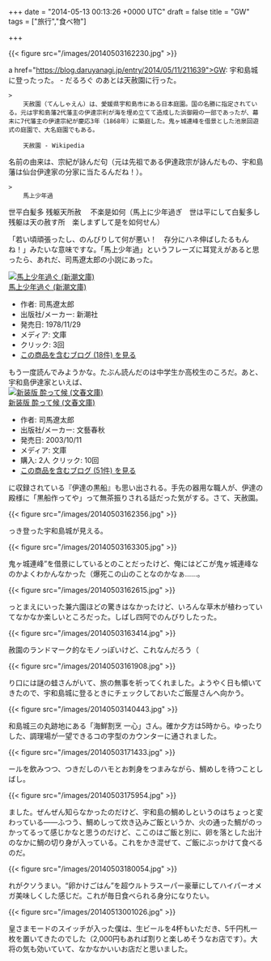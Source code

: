 
+++
date = "2014-05-13 00:13:26 +0000 UTC"
draft = false
title = "GW"
tags = ["旅行","食べ物"]

+++


{{< figure src="/images/20140503162230.jpg"  >}}

a href="https://blog.daruyanagi.jp/entry/2014/05/11/211639">GW: 宇和島城に登ったった。 - だるろぐ</a> のあとは天赦園に行った。

    >
        天赦園（てんしゃえん）は、愛媛県宇和島市にある日本庭園。国の名勝に指定されている。元は宇和島藩2代藩主の伊達宗利が海を埋め立てて造成した浜御殿の一部であったが、幕末に7代藩主の伊達宗紀が慶応3年（1868年）に築庭した。鬼ヶ城連峰を借景とした池泉回遊式の庭園で、大名庭園でもある。

        天赦園 - Wikipedia
    
名前の由来は、宗紀が詠んだ句（元は先祖である伊達政宗が詠んだもの、宇和島藩は仙台伊達家の分家に当たるんだね！）。

    >
        馬上少年過
世平白髪多
残躯天所赦　
不楽是如何（馬上に少年過ぎ 世は平にして白髪多し
残躯は天の赦す所 楽しまずして是を如何せん）

    
「若い頃頑張ったし、のんびりして何が悪い！　存分にハネ伸ばしたるもんね！」みたいな意味ですな。「馬上少年過」というフレーズに耳覚えがあると思ったら、あれだ、司馬遼太郎の小説にあった。<div class="hatena-asin-detail"><a href="http://www.amazon.co.jp/exec/obidos/ASIN/4101152241/bestylesnet-22/"><img src="https://images-fe.ssl-images-amazon.com/images/I/51Lxu9eCEtL._SL160_.jpg" class="hatena-asin-detail-image" alt="馬上少年過ぐ (新潮文庫)" title="馬上少年過ぐ (新潮文庫)"/></a><div class="hatena-asin-detail-info"><a href="http://www.amazon.co.jp/exec/obidos/ASIN/4101152241/bestylesnet-22/">馬上少年過ぐ (新潮文庫)</a><ul><li><span class="hatena-asin-detail-label">作者:</span> 司馬遼太郎</li><li><span class="hatena-asin-detail-label">出版社/メーカー:</span> 新潮社</li><li><span class="hatena-asin-detail-label">発売日:</span> 1978/11/29</li><li><span class="hatena-asin-detail-label">メディア:</span> 文庫</li><li> <span class="hatena-asin-detail-label">クリック</span>: 3回</li><li><a href="http://d.hatena.ne.jp/asin/4101152241/bestylesnet-22" target="_blank">この商品を含むブログ (18件) を見る</a></li></ul></div><div class="hatena-asin-detail-foot"></div></div>もう一度読んでみようかな。たぶん読んだのは中学生か高校生のころだ。あと、宇和島伊達家といえば、<div class="hatena-asin-detail"><a href="http://www.amazon.co.jp/exec/obidos/ASIN/4167663104/bestylesnet-22/"><img src="https://images-fe.ssl-images-amazon.com/images/I/51KH891NF3L._SL160_.jpg" class="hatena-asin-detail-image" alt="新装版 酔って候 (文春文庫)" title="新装版 酔って候 (文春文庫)"/></a><div class="hatena-asin-detail-info"><a href="http://www.amazon.co.jp/exec/obidos/ASIN/4167663104/bestylesnet-22/">新装版 酔って候 (文春文庫)</a><ul><li><span class="hatena-asin-detail-label">作者:</span> 司馬遼太郎</li><li><span class="hatena-asin-detail-label">出版社/メーカー:</span> 文藝春秋</li><li><span class="hatena-asin-detail-label">発売日:</span> 2003/10/11</li><li><span class="hatena-asin-detail-label">メディア:</span> 文庫</li><li><span class="hatena-asin-detail-label">購入</span>: 2人 <span class="hatena-asin-detail-label">クリック</span>: 10回</li><li><a href="http://d.hatena.ne.jp/asin/4167663104/bestylesnet-22" target="_blank">この商品を含むブログ (51件) を見る</a></li></ul></div><div class="hatena-asin-detail-foot"></div></div>に収録されている『伊達の黒船』も思い出される。手先の器用な職人が、伊達の殿様に「黒船作ってや」って無茶振りされる話だった気がする。さて、天赦園。

{{< figure src="/images/20140503162356.jpg"  >}}

っき登った宇和島城が見える。

{{< figure src="/images/20140503163305.jpg"  >}}

鬼ヶ城連峰”を借景にしているとのことだったけど、俺にはどこが鬼ヶ城連峰なのかよくわかんなかった（爆死この山のことなのかなぁ……。

{{< figure src="/images/20140503162615.jpg"  >}}

っとまえにいった兼六園ほどの驚きはなかったけど、いろんな草木が植わっていてなかなか楽しいところだった。しばし四阿でのんびりしたった。

{{< figure src="/images/20140503163414.jpg"  >}}

赦園のランドマーク的なモノっぽいけど、これなんだろう（

{{< figure src="/images/20140503161908.jpg"  >}}

り口には謎の蛙さんがいて、旅の無事を祈ってくれました。ようやく日も傾いてきたので、宇和島城に登るときにチェックしておいたご飯屋さんへ向かう。

{{< figure src="/images/20140503140443.jpg"  >}}

和島城三の丸跡地にある「海鮮割烹 一心」さん。確か夕方は5時から。ゆったりした、調理場が一望できるコの字型のカウンターに通されました。

{{< figure src="/images/20140503171433.jpg"  >}}

ールを飲みつつ、つきだしのハモとお刺身をつまみながら、鯛めしを待つことしばし。

{{< figure src="/images/20140503175954.jpg"  >}}

ました。ぜんぜん知らなかったのだけど、宇和島の鯛めしというのはちょっと変わっている――ふつう、鯛めしって炊き込みご飯というか、火の通った鯛がのっかってるって感じかなと思うのだけど、ここのはご飯と別に、卵を落とした出汁のなかに鯛の切り身が入っている。これをかき混ぜて、ご飯にぶっかけて食べるのだ。

{{< figure src="/images/20140503180054.jpg"  >}}

れがクソうまい。“卵かけごはん”を超ウルトラスーパー豪華にしてハイパーオメガ美味しくした感じだ。これが毎日食べられる身分になりたい。

{{< figure src="/images/20140513001026.jpg"  >}}

皇さまモードのスイッチが入った僕は、生ビールを4杯もいただき、5千円札一枚を置いてきたのでした（2,000円もあれば割りと楽しめそうなお店です）。大将の気も効いていて、なかなかいいお店だと思いました。


